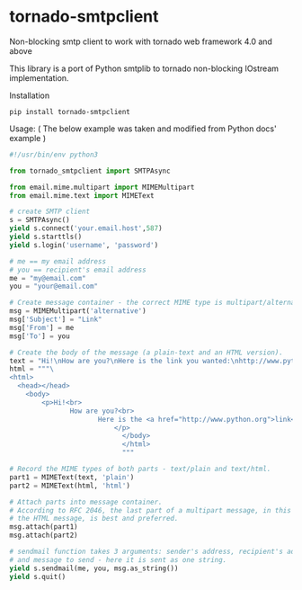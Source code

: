tornado-smtpclient
===================

Non-blocking smtp client to work with tornado web framework 4.0 and above

This library is a port of Python smtplib to tornado non-blocking IOstream implementation. 

Installation

```
pip install tornado-smtpclient
```


Usage: ( The below example was taken and modified from Python docs' example )

```python 
#!/usr/bin/env python3

from tornado_smtpclient import SMTPAsync

from email.mime.multipart import MIMEMultipart
from email.mime.text import MIMEText

# create SMTP client 
s = SMTPAsync()
yield s.connect('your.email.host',587)
yield s.starttls() 
yield s.login('username', 'password')

# me == my email address
# you == recipient's email address
me = "my@email.com"
you = "your@email.com"

# Create message container - the correct MIME type is multipart/alternative.
msg = MIMEMultipart('alternative')
msg['Subject'] = "Link"
msg['From'] = me
msg['To'] = you

# Create the body of the message (a plain-text and an HTML version).
text = "Hi!\nHow are you?\nHere is the link you wanted:\nhttp://www.python.org"
html = """\
<html>
  <head></head>
    <body>
        <p>Hi!<br>
               How are you?<br>
                      Here is the <a href="http://www.python.org">link</a> you wanted.
                          </p>
                            </body>
                            </html>
                            """

# Record the MIME types of both parts - text/plain and text/html.
part1 = MIMEText(text, 'plain')
part2 = MIMEText(html, 'html')

# Attach parts into message container.
# According to RFC 2046, the last part of a multipart message, in this case
# the HTML message, is best and preferred.
msg.attach(part1)
msg.attach(part2)

# sendmail function takes 3 arguments: sender's address, recipient's address
# and message to send - here it is sent as one string.
yield s.sendmail(me, you, msg.as_string())
yield s.quit()
``` 
